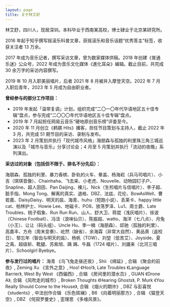 ```yaml
---
layout: page
title: 关于林艾舒
---
```


林艾舒，四川人，现居深圳。本科毕业于西南某高校，博士肄业于北京某研究所。

2016 年起于知乎撰写摇滚乐科普文章，获摇滚乐和音乐话题“优秀答主”标签，收获关注者 13 万余。

2017 年成为音乐记者，撰写采访文章，曾为数家媒体供稿。2018 年创建《普通乐迷》公众号，2022 年成为音乐文化媒体《進化耳朵》编辑。截止目前，共完成 30 余万字的采访内容撰写。

2019 年 10 月入职美丽唱片，后者 2021 年 8 月被并入摩登天空。2022 年 7 月入职后青年，2023 年 5 月成为自由职业者。

**曾经参与的部分工作项目：** 
* 2019 年发起「温带复调」计划，组织完成“二〇一〇年代华语地区五十佳专辑”盘点，参与完成“二〇〇〇年代华语地区五十佳专辑”盘点。
* 2019 年 7 月起担任网易云音乐“硬地原创音乐榜”评委至今。
* 2020 年 11 月创立《鹈鹕 Hits》播客，担任节目策划与主持人，截止 2022 年 3 月，共完成 51 期节目的采访、录制与发布。
* 2023 年 2 月策划并执行「现代城市风格」海朋森与孤独的利里珠三角三城巡演以及「城市与音乐」分享讨论会；4 月至 5 月策划并执行「流动的夜晚」系列演出。

**采访过的对象（包括但不限于、排名不分先后）：** 

海朋森、孤独的利里、暴力香槟、卧轨的火车、晕盖、杨海崧（兵马司唱片）、小吉（琪琪音像）、Chainhaha、飞去来、小老虎、Nouvelle、动物园钉子户、Snapline、超人田田、Pan Daijing、裸儿、Nick（生煎唱片与信唱片）、李子超、脏手指、Mong Tong、解离的真实、退格、DBZ、法兹、花伦、BowAsWell、曹若嘉、DaisyDaisy、明天的盐、海青、huhu（短跑小说）、丢莱卡、happy little cat、柏林护士、Howie Lee、地磁卡、PO8、放荡罗泽、Lu1、周士爵、Late Troubles、桃子假象、Run Run Run、山人、舒大卫、蒋焜（浅灰唱片）、徐波（Chinese Football）、冯浛（浪味仙贝）、陈振超、watto、海洋（七八点）、月兔（小王）、让让（码头组）、Uncle Hu、季一楠（海朋森）、邱驰（孤独的利里）、高嘉丰、方舟（周末变奏）、屹然（缺省）、余海霖（非常大自然）、黄品熹（返校日）、黎忘年（智齿与明天的盐）、杨帆（TOW）、刘堃（低苦艾）、Joyside、夏之禹、超级斩、靴腿、苏紫旭、踽 踽、牛磊（1724 唱片）、刘疆来（北河三唱片）、Schoolgirl Byebye。

**参与发行过的唱片：**
海青 《乌飞兔走昼还夜》, Shii 《绵延》, 合辑 《聚会的前夜》, Zeming Xu 《言外之意》, Hoo! 《Hoo!》, Late Troubles 《Language Barrier》, West By West 《西偏西》, 合辑 《房间里的潜水员》, GUAN 《Drone A》, 合辑 《风吹走的城市》, Broken Thoughts 《Hearing Ghosts》, P. Murk 《You Really Should Come to the House》, 合辑 《烟火的期许》, DBZ 与彭喜悦 《students》, 中法创作合辑 《乐色斑斓》, B6 《向着明丽那方》, 合辑 《猫登天空》, DBZ 《侘寂罗曼史》, 歪理思 《多维风景》。
